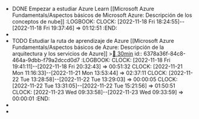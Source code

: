 - DONE Empezar a estudiar Azure Learn [[Microsoft Azure Fundamentals/Aspectos básicos de Microsoft Azure: Descripción de los conceptos de nube]]
  :LOGBOOK:
  CLOCK: [2022-11-18 Fri 18:24:55]--[2022-11-18 Fri 19:37:46] =>  01:12:51
  :END:
-
- TODO Estudiar la ruta de aprendizaje de Azure [[Microsoft Azure Fundamentals/Aspectos básicos de Azure: Descripción de la arquitectura y los servicios de Azure]] >[🍅 30min](#agenda-pomo://?t=f-1668796880308-1800)
  id:: 6378a36f-84c8-464a-9dbb-f79a2dccd0d7
  :LOGBOOK:
  CLOCK: [2022-11-18 Fri 19:41:11]--[2022-11-18 Fri 20:32:43] =>  00:51:32
  CLOCK: [2022-11-21 Mon 11:16:33]--[2022-11-21 Mon 13:53:44] =>  02:37:11
  CLOCK: [2022-11-22 Tue 13:28:58]--[2022-11-22 Tue 13:29:03] =>  00:00:05
  CLOCK: [2022-11-22 Tue 13:31:05]--[2022-11-22 Tue 15:21:56] =>  01:50:51
  CLOCK: [2022-11-23 Wed 09:33:58]--[2022-11-23 Wed 09:33:59] =>  00:00:01
  :END:
-
-